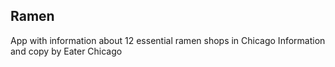 ## Ramen

App with information about 12 essential ramen shops in Chicago
Information and copy by Eater Chicago

